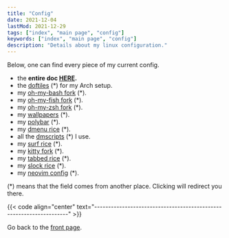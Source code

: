 ```yaml
---
title: "Config"
date: 2021-12-04
lastMod: 2021-12-29
tags: ["index", "main page", "config"]
keywords: ["index", "main page", "config"]
description: "Details about my linux configuration."
---
```


Below, one can find every piece of my current config.

- the **entire doc [HERE](/public/doc/config).**
- the [doftiles](https://github.com/a2n-s/dotfiles) (\*) for my Arch setup.
- my [oh-my-bash fork](https://github.com/a2n-s/oh-my-bash) (\*).
- my [oh-my-fish fork](https://github.com/a2n-s/oh-my-fish) (\*).
- my [oh-my-zsh fork](https://github.com/a2n-s/ohmyzsh) (\*).
- my [wallpapers](https://github.com/a2n-s/wallpapers) (\*).
- my [polybar](https://github.com/a2n-s/polybar-themes) (\*).
- my [dmenu rice](https://github.com/a2n-s/dmenu) (\*).
- all the [dmscripts](https://github.com/a2n-s/dmscripts) (\*) I use.
- my [surf rice](https://github.com/a2n-s/surf) (\*).
- my [kitty fork](https://github.com/a2n-s/kitty) (\*).
- my [tabbed rice](https://github.com/a2n-s/tabbed) (\*).
- my [slock rice](https://github.com/a2n-s/slock) (\*).
- my [neovim config](https://github.com/a2n-s/neovim) (\*).

(\*) means that the field comes from another place. Clicking will redirect you there.

{{< code align="center" text="--------------------------------------------------------------------" >}}

Go back to the [front page](/public).  
